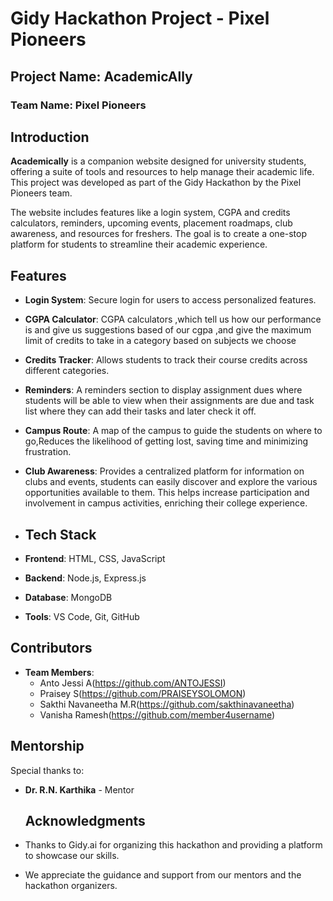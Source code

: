 # Gidy Hackathon Project - Pixel Pioneers

## Project Name: AcademicAlly

### Team Name: Pixel Pioneers

## Introduction
**Academically** is a companion website designed for university students, offering a suite of tools and resources to help manage their academic life. This project was developed as part of the Gidy Hackathon by the Pixel Pioneers team.

The website includes features like a login system, CGPA and credits calculators, reminders, upcoming events, placement roadmaps, club awareness, and resources for freshers. The goal is to create a one-stop platform for students to streamline their academic experience.

## Features
- **Login System**: Secure login for users to access personalized features.
- **CGPA Calculator**: CGPA calculators ,which tell us how our performance is and give us suggestions based of our cgpa ,and give the  maximum limit of credits to take in a category based on subjects we choose
- **Credits Tracker**: Allows students to track their course credits across different categories.
- **Reminders**: A reminders section to display assignment dues where students will be able to view when their assignments are due and task list where they can add their tasks and later check it off. 
- **Campus Route**: A map of the campus to guide the students on where to go,Reduces the likelihood of getting lost, saving time and minimizing frustration.
- **Club Awareness**: Provides a centralized platform for information on clubs and events, students can easily discover and explore the various opportunities available to them. This helps increase participation and involvement in campus activities, enriching their college experience.

- ## Tech Stack
- **Frontend**: HTML, CSS, JavaScript
- **Backend**: Node.js, Express.js
- **Database**: MongoDB
- **Tools**: VS Code, Git, GitHub

## Contributors
- **Team Members**: 
  - Anto Jessi A(https://github.com/ANTOJESSI)
  - Praisey S(https://github.com/PRAISEYSOLOMON)
  - Sakthi Navaneetha M.R(https://github.com/sakthinavaneetha)
  - Vanisha Ramesh(https://github.com/member4username)

 ## Mentorship
Special thanks to:
- **Dr. R.N. Karthika** - Mentor

  ## Acknowledgments
- Thanks to Gidy.ai for organizing this hackathon and providing a platform to showcase our skills.
- We appreciate the guidance and support from our mentors and the hackathon organizers.
